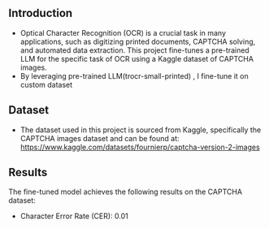 ## Introduction
- Optical Character Recognition (OCR) is a crucial task in many applications, such as digitizing printed documents, CAPTCHA solving, and automated data extraction. This project fine-tunes a pre-trained LLM for the specific task of OCR using a Kaggle dataset of CAPTCHA images.
- By leveraging pre-trained LLM(trocr-small-printed) , I fine-tune it on custom dataset
## Dataset
- The dataset used in this project is sourced from Kaggle, specifically the CAPTCHA images dataset and can be found at: https://www.kaggle.com/datasets/fournierp/captcha-version-2-images
## Results
The fine-tuned model achieves the following results on the CAPTCHA dataset:
- Character Error Rate (CER): 0.01
